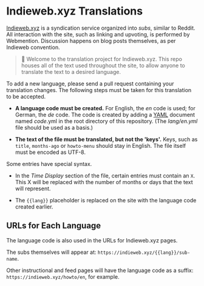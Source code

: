 # Indieweb.xyz Translations

[Indieweb.xyz](https://indieweb.xyz/) is a syndication service organized into
*subs*, similar to Reddit. All interaction with the site, such as linking and
upvoting, is performed by Webmention. Discussion happens on blog posts
themselves, as per Indieweb convention.

> :wave: Welcome to the translation project for Indieweb.xyz. This repo houses
> all of the text used throughout the site, to allow anyone to translate the
> text to a desired language.

To add a new language, please send a pull request containing your translation
changes. The following steps must be taken for this translation to be accepted.

* **A language code must be created.** For English, the *en* code is used; for
  German, the *de* code. The code is created by adding a
  [YAML](https://www.yaml.org/) document named *code*.yml in the root directory
  of this repository. (The *lang/en.yml* file should be used as a basis.)

* **The text of the file must be translated, but not the 'keys'.** Keys, such
  as `title`, `months-ago` or `howto-menu` should stay in English. The file
  itself must be encoded as UTF-8.

Some entries have special syntax.

* In the *Time Display* section of the file, certain entries must contain an
  `X`. This X will be replaced with the number of months or days that the text
  will represent.

* The `{{lang}}` placeholder is replaced on the site with the language code
  created earlier.

## URLs for Each Language

The language code is also used in the URLs for Indieweb.xyz pages.

The subs themselves will appear at: `https://indieweb.xyz/{{lang}}/sub-name`.

Other instructional and feed pages will have the language code as a suffix:
`https://indieweb.xyz/howto/en`, for example.
